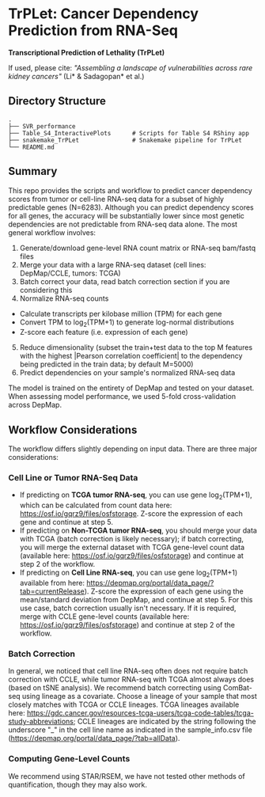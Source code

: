 # TrPLet: Cancer Dependency Prediction from RNA-Seq

**Transcriptional Prediction of Lethality (TrPLet)**

If used, please cite: _"Assembling a landscape of vulnerabilities across rare kidney cancers"_ (Li* & Sadagopan* et al.)

## Directory Structure
```
.
├── SVR_performance              
├── Table_S4_InteractivePlots      # Scripts for Table S4 RShiny app
├── snakemake_TrPLet               # Snakemake pipeline for TrPLet
└── README.md
```

## Summary

This repo provides the scripts and workflow to predict cancer dependency scores from tumor or cell-line RNA-seq data for a subset of highly predictable genes (N=6283). Although you can predict dependency scores for all genes, the accuracy will be substantially lower since most genetic dependencies are not predictable from RNA-seq data alone. The most general workflow involves:

1. Generate/download gene-level RNA count matrix or RNA-seq bam/fastq files
2. Merge your data with a large RNA-seq dataset (cell lines: DepMap/CCLE, tumors: TCGA)
3. Batch correct your data, read batch correction section if you are considering this
4. Normalize RNA-seq counts
  - Calculate transcripts per kilobase million (TPM) for each gene
  - Convert TPM to log<sub>2</sub>(TPM+1) to generate log-normal distributions
  - Z-score each feature (i.e. expression of each gene)
5. Reduce dimensionality (subset the train+test data to the top M features with the highest |Pearson correlation coefficient| to the dependency being predicted in the train data; by default M=5000)
6. Predict dependencies on your sample's normalized RNA-seq data

The model is trained on the entirety of DepMap and tested on your dataset. When assessing model performance, we used 5-fold cross-validation across DepMap.

## Workflow Considerations

The workflow differs slightly depending on input data. There are three major considerations:

### Cell Line or Tumor RNA-Seq Data

- If predicting on __TCGA tumor RNA-seq__, you can use gene log<sub>2</sub>(TPM+1), which can be calculated from count data here: https://osf.io/gqrz9/files/osfstorage. Z-score the expression of each gene and continue at step 5.
- If predicting on __Non-TCGA tumor RNA-seq__, you should merge your data with TCGA (batch correction is likely necessary); if batch correcting, you will merge the external dataset with TCGA gene-level count data (available here: https://osf.io/gqrz9/files/osfstorage) and continue at step 2 of the workflow.
- If predicting on __Cell Line RNA-seq__, you can use gene log<sub>2</sub>(TPM+1) available from here: https://depmap.org/portal/data_page/?tab=currentRelease). Z-score the expression of each gene using the mean/standard deviation from DepMap, and continue at step 5. For this use case, batch correction usually isn't necessary. If it is required, merge with CCLE gene-level counts (available here: https://osf.io/gqrz9/files/osfstorage) and continue at step 2 of the workflow.

### Batch Correction

In general, we noticed that cell line RNA-seq often does not require batch correction with CCLE, while tumor RNA-seq with TCGA almost always does (based on tSNE analysis). We recommend batch correcting using ComBat-seq using lineage as a covariate. Choose a lineage of your sample that most closely matches with TCGA or CCLE lineages. TCGA lineages available here: https://gdc.cancer.gov/resources-tcga-users/tcga-code-tables/tcga-study-abbreviations; CCLE lineages are indicated by the string following the underscore "_" in the cell line name as indicated in the sample_info.csv file (https://depmap.org/portal/data_page/?tab=allData).

### Computing Gene-Level Counts

We recommend using STAR/RSEM, we have not tested other methods of quantification, though they may also work.



